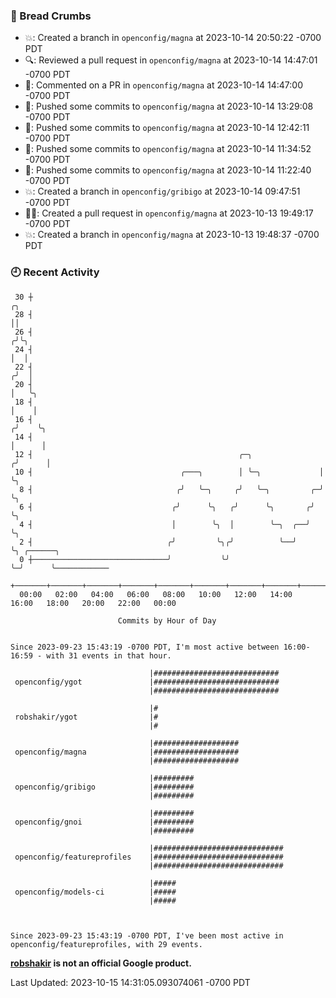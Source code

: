 ### 🍞 Bread Crumbs

 * 💥: Created a branch in `openconfig/magna` at 2023-10-14 20:50:22 -0700 PDT
 * 🔍: Reviewed a pull request in  `openconfig/magna` at 2023-10-14 14:47:01 -0700 PDT
 * 💬: Commented on a PR in  `openconfig/magna` at 2023-10-14 14:47:00 -0700 PDT
 * 🚢: Pushed some commits to `openconfig/magna` at 2023-10-14 13:29:08 -0700 PDT
 * 🚢: Pushed some commits to `openconfig/magna` at 2023-10-14 12:42:11 -0700 PDT
 * 🚢: Pushed some commits to `openconfig/magna` at 2023-10-14 11:34:52 -0700 PDT
 * 🚢: Pushed some commits to `openconfig/magna` at 2023-10-14 11:22:40 -0700 PDT
 * 💥: Created a branch in `openconfig/gribigo` at 2023-10-14 09:47:51 -0700 PDT
 * ✍🏼: Created a pull request in `openconfig/magna` at 2023-10-13 19:49:17 -0700 PDT
 * 💥: Created a branch in `openconfig/magna` at 2023-10-13 19:48:37 -0700 PDT

### 🕘 Recent Activity
```
 30 ┼                                                                    ╭╮
 28 ┤                                                                    ││
 26 ┤                                                                   ╭╯╰╮
 24 ┤                                                                   │  │
 22 ┤                                                                  ╭╯  │
 20 ┤                                                                  │   ╰╮
 18 ┤                                                                  │    │
 16 ┤                                                                 ╭╯    ╰╮
 14 ┤                                                                 │      │
 12 ┤                                              ╭─╮               ╭╯      │
 10 ┤                                 ╭───╮        │ ╰─╮             │       ╰╮
  8 ┤                                ╭╯   ╰─╮     ╭╯   ╰─╮         ╭─╯        ╰╮
  6 ┤                               ╭╯      ╰╮   ╭╯      ╰╮       ╭╯           ╰╮
  4 ┤                               │        ╰╮  │        ╰─╮  ╭──╯             ╰╮
  2 ┤                              ╭╯         ╰╮╭╯          ╰──╯                 ╰╮ ╭──────╮
  0 ┼──────────────────────────────╯           ╰╯                                 ╰─╯      ╰────────────
    +───────+───────+───────+───────+───────+───────+───────+───────+───────+───────+───────+───────+────
  00:00   02:00   04:00   06:00   08:00   10:00   12:00   14:00   16:00   18:00   20:00   22:00   00:00   

						Commits by Hour of Day


Since 2023-09-23 15:43:19 -0700 PDT, I'm most active between 16:00-16:59 - with 31 events in that hour.

```



```
                               |############################
 openconfig/ygot               |############################
                               |############################

                               |#
 robshakir/ygot                |#
                               |#

                               |###################
 openconfig/magna              |###################
                               |###################

                               |#########
 openconfig/gribigo            |#########
                               |#########

                               |#########
 openconfig/gnoi               |#########
                               |#########

                               |#############################
 openconfig/featureprofiles    |#############################
                               |#############################

                               |#####
 openconfig/models-ci          |#####
                               |#####



Since 2023-09-23 15:43:19 -0700 PDT, I've been most active in openconfig/featureprofiles, with 29 events.

```
**[robshakir](mailto:robjs@google.com) is not an official Google product.**  


Last Updated: 2023-10-15 14:31:05.093074061 -0700 PDT
